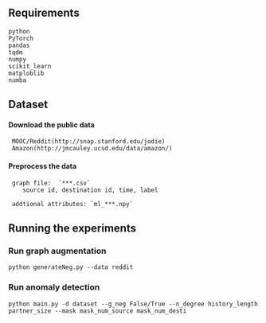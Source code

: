 ## Requirements
	python
	PyTorch
	pandas
	tqdm
	numpy
	scikit_learn
	matploblib
	numba


## Dataset 
#### Download the public data
	 MOOC/Reddit(http://snap.stanford.edu/jodie) 
	 Amazon(http://jmcauley.ucsd.edu/data/amazon/)

#### Preprocess the data
	 graph file:  `***.csv` 
	 	source id, destination id, time, label 

	 addtional attributes: `ml_***.npy` 

## Running the experiments
### Run graph augmentation
	python generateNeg.py --data reddit 	

### Run anomaly detection
	python main.py -d dataset --g_neg False/True --n_degree history_length partner_size --mask mask_num_source mask_num_desti

